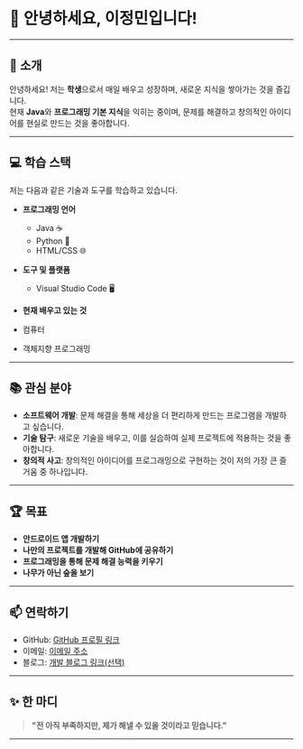 # 👋 안녕하세요, 이정민입니다!

---

## 🌟 **소개**
안녕하세요! 저는 **학생**으로서 매일 배우고 성장하며, 새로운 지식을 쌓아가는 것을 즐깁니다.  
현재 **Java**와 **프로그래밍 기본 지식**을 익히는 중이며, 문제를 해결하고 창의적인 아이디어를 현실로 만드는 것을 좋아합니다.  

---

## 💻 **학습 스택**
저는 다음과 같은 기술과 도구를 학습하고 있습니다. 

- **프로그래밍 언어**  
  - Java ☕  
  - Python 🐍  
  - HTML/CSS 🌐  

- **도구 및 플랫폼**  
  - Visual Studio Code 🖥️  

- **현재 배우고 있는 것**  
- 컴퓨터
- 객체지향 프로그래밍

---

## 📚 **관심 분야**
- **소프트웨어 개발**: 문제 해결을 통해 세상을 더 편리하게 만드는 프로그램을 개발하고 싶습니다.  
- **기술 탐구**: 새로운 기술을 배우고, 이를 실습하여 실제 프로젝트에 적용하는 것을 좋아합니다.  
- **창의적 사고**: 창의적인 아이디어를 프로그래밍으로 구현하는 것이 저의 가장 큰 즐거움 중 하나입니다.  

---

## 🏆 **목표**
- **안드로이드 앱 개발하기**  
- **나만의 프로젝트를 개발해 GitHub에 공유하기**  
- **프로그래밍을 통해 문제 해결 능력을 키우기**  
- **나무가 아닌 숲을 보기**

---

## 📫 **연락하기**
- GitHub: [GitHub 프로필 링크](https://github.com/goguggi/AIDEN-S_PROJECT.github.io)  
- 이메일: [이메일 주소](#)  
- 블로그: [개발 블로그 링크(선택)](#)  

---

## ✨ **한 마디**
> **"전 아직 부족하지만, 제가 해낼 수 있을 것이라고 믿습니다."**

---
